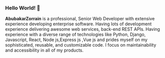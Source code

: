 ### Hello World! 👋
<!-- ![Your Streak](https://img.shields.io/github/last-commit/AbubakarZorrain/Django-Basic?label=streak&logo=github) -->
**AbubakarZorrain** is a professional, Senior Web Developer with extensive experience developing enterprise software. Having lots of development experience delivering awesome web services, back-end REST APIs. Having experience with a diverse range of technologies like Python, Django, Javascript, React, Node js,Express js ,Vue js and prides myself on my sophisticated, reusable, and customizable code. I focus on maintainability and accessibility in all of my products.
<!-- 
Here are some ideas to get you started:

- 🔭 I’m currently working on ...
- 🌱 I’m currently learning ...
- 👯 I’m looking to collaborate on ...
- 🤔 I’m looking for help with ...
- 💬 Ask me about ...
- 📫 How to reach me: ...
- 😄 Pronouns: ...
- ⚡ Fun fact: ... -->

